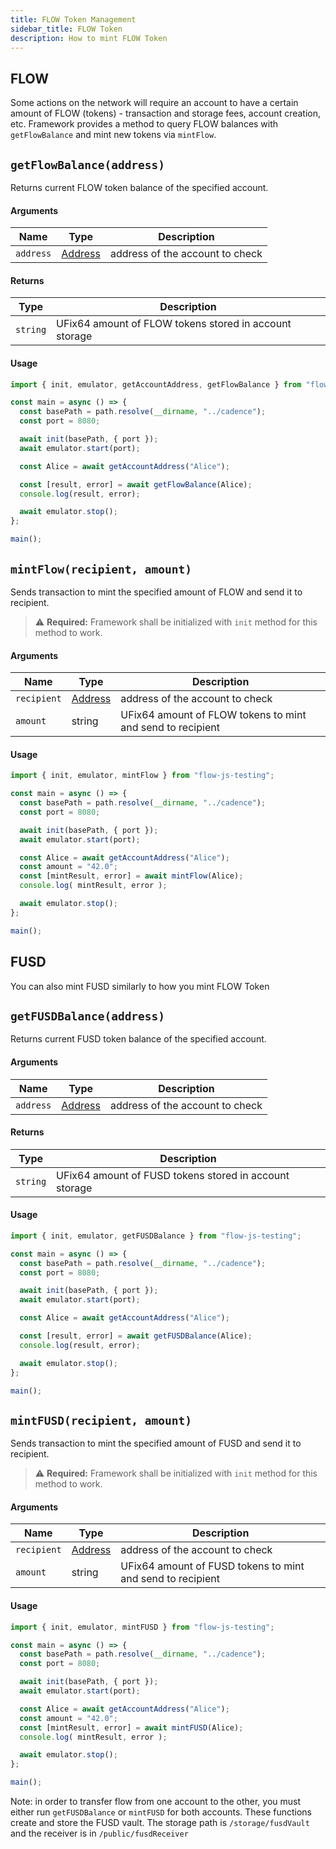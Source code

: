 ```yaml
---
title: FLOW Token Management
sidebar_title: FLOW Token
description: How to mint FLOW Token
---
```


## FLOW

Some actions on the network will require an account to have a certain amount of FLOW (tokens) - transaction and storage fees, account creation, etc.
Framework provides a method to query FLOW balances with `getFlowBalance` and mint new tokens via `mintFlow`.

## `getFlowBalance(address)`

Returns current FLOW token balance of the specified account.

#### Arguments

| Name      | Type                                                | Description                     |
| --------- | --------------------------------------------------- | ------------------------------- |
| `address` | [Address](https://docs.onflow.org/fcl/reference/api/#address) | address of the account to check |

#### Returns

| Type     | Description                                            |
| -------- | ------------------------------------------------------ |
| `string` | UFix64 amount of FLOW tokens stored in account storage |

#### Usage

```javascript
import { init, emulator, getAccountAddress, getFlowBalance } from "flow-js-testing";

const main = async () => {
  const basePath = path.resolve(__dirname, "../cadence");
  const port = 8080;

  await init(basePath, { port });
  await emulator.start(port);

  const Alice = await getAccountAddress("Alice");

  const [result, error] = await getFlowBalance(Alice);
  console.log(result, error);

  await emulator.stop();
};

main();
```

## `mintFlow(recipient, amount)`

Sends transaction to mint the specified amount of FLOW and send it to recipient.

> ⚠️ **Required:** Framework shall be initialized with `init` method for this method to work.

#### Arguments

| Name        | Type                                                | Description                                                |
| ----------- | --------------------------------------------------- | ---------------------------------------------------------- |
| `recipient` | [Address](https://docs.onflow.org/fcl/reference/api/#address) | address of the account to check                            |
| `amount`    | string                                              | UFix64 amount of FLOW tokens to mint and send to recipient |

#### Usage

```javascript
import { init, emulator, mintFlow } from "flow-js-testing";

const main = async () => {
  const basePath = path.resolve(__dirname, "../cadence");
  const port = 8080;

  await init(basePath, { port });
  await emulator.start(port);

  const Alice = await getAccountAddress("Alice");
  const amount = "42.0";
  const [mintResult, error] = await mintFlow(Alice);
  console.log( mintResult, error );

  await emulator.stop();
};

main();
```

## FUSD

You can also mint FUSD similarly to how you mint FLOW Token

## `getFUSDBalance(address)`

Returns current FUSD token balance of the specified account.

#### Arguments

| Name      | Type                                                | Description                     |
| --------- | --------------------------------------------------- | ------------------------------- |
| `address` | [Address](https://docs.onflow.org/fcl/reference/api/#address) | address of the account to check |

#### Returns

| Type     | Description                                            |
| -------- | ------------------------------------------------------ |
| `string` | UFix64 amount of FUSD tokens stored in account storage |

#### Usage

```javascript
import { init, emulator, getFUSDBalance } from "flow-js-testing";

const main = async () => {
  const basePath = path.resolve(__dirname, "../cadence");
  const port = 8080;

  await init(basePath, { port });
  await emulator.start(port);

  const Alice = await getAccountAddress("Alice");

  const [result, error] = await getFUSDBalance(Alice);
  console.log(result, error);

  await emulator.stop();
};

main();
```

## `mintFUSD(recipient, amount)`

Sends transaction to mint the specified amount of FUSD and send it to recipient.

> ⚠️ **Required:** Framework shall be initialized with `init` method for this method to work.

#### Arguments

| Name        | Type                                                | Description                                                |
| ----------- | --------------------------------------------------- | ---------------------------------------------------------- |
| `recipient` | [Address](https://docs.onflow.org/fcl/reference/api/#address) | address of the account to check                            |
| `amount`    | string                                              | UFix64 amount of FUSD tokens to mint and send to recipient |

#### Usage

```javascript
import { init, emulator, mintFUSD } from "flow-js-testing";

const main = async () => {
  const basePath = path.resolve(__dirname, "../cadence");
  const port = 8080;

  await init(basePath, { port });
  await emulator.start(port);

  const Alice = await getAccountAddress("Alice");
  const amount = "42.0";
  const [mintResult, error] = await mintFUSD(Alice);
  console.log( mintResult, error );

  await emulator.stop();
};

main();
```

Note: in order to transfer flow from one account to the other, you must either run `getFUSDBalance` or `mintFUSD` for both accounts. These functions  create and store the FUSD vault. The storage path is `/storage/fusdVault` and the receiver is in `/public/fusdReceiver`